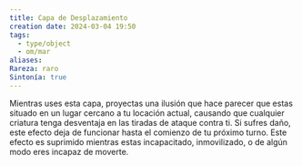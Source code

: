 ```yaml
---
title: Capa de Desplazamiento
creation date: 2024-03-04 19:50
tags:
  - type/object
  - om/mar
aliases: 
Rareza: raro
Sintonía: true
---
```

Mientras uses esta capa, proyectas una ilusión que hace parecer que estas situado en un lugar cercano a tu locación actual, causando que cualquier criatura tenga desventaja en las tiradas de ataque contra ti. Si sufres daño, este efecto deja de funcionar hasta el comienzo de tu próximo turno. Este efecto es suprimido mientras estas incapacitado, inmovilizado, o de algún modo eres incapaz de moverte.